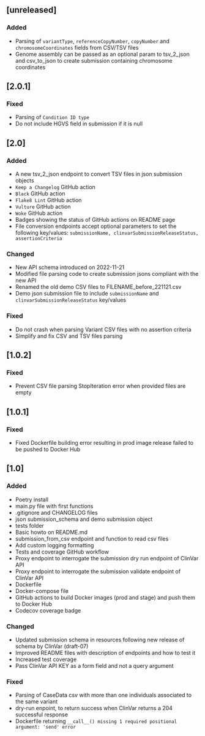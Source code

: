 ## [unreleased]
### Added
- Parsing of `variantType`, `referenceCopyNumber`, `copyNumber` and `chromosomeCoordinates` fields from CSV/TSV files
- Genome assembly can be passed as an optional param to tsv_2_json and csv_to_json to create submission containing chromosome coordinates

## [2.0.1]
### Fixed
- Parsing of `Condition ID type`
- Do not include HGVS field in submission if it is null

## [2.0]
### Added
- A new tsv_2_json endpoint to convert TSV files in json submission objects
- `Keep a Changelog` GitHub action
- `Black` GitHub action
- `Flake8 Lint` GitHub action
- `Vulture` GitHub action
- `Woke` GitHub action
- Badges showing the status of GitHub actions on README page
- File conversion endpoints accept optional parameters to set the following key/values: `submissionName, clinvarSubmissionReleaseStatus, assertionCriteria`
### Changed
- New API schema introduced on 2022-11-21
- Modified file parsing code to create submission jsons compliant with the new API
- Renamed the old demo CSV files to FILENAME_before_221121.csv
- Demo json submission file to include `submissionName` and `clinvarSubmissionReleaseStatus` key/values
### Fixed
- Do not crash when parsing Variant CSV files with no assertion criteria
- Simplify and fix CSV and TSV files parsing

## [1.0.2]
### Fixed
- Prevent CSV file parsing StopIteration error when provided files are empty

## [1.0.1]
### Fixed
- Fixed Dockerfile building error resulting in prod image release failed to be pushed to Docker Hub

## [1.0]
### Added
- Poetry install
- main.py file with first functions
- .gitignore and CHANGELOG files
- json submission_schema and demo submission object
- tests folder
- Basic howto on README.md
- submission_from_csv endpoint and function to read csv files
- Add custom logging formatting
- Tests and coverage GitHub workflow
- Proxy endpoint to interrogate the submission dry run endpoint of ClinVar API
- Proxy endpoint to interrogate the submission validate endpoint of ClinVar API
- Dockerfile
- Docker-compose file
- GitHub actions to build Docker images (prod and stage) and push them to Docker Hub
- Codecov coverage badge
### Changed
- Updated submission schema in resources following new release of schema by ClinVar (draft-07)
- Improved README files with description of endpoints and how to test it
- Increased test coverage
- Pass ClinVar API KEY as a form field and not a query argument
### Fixed
- Parsing of CaseData csv with more than one individuals associated to the same variant
- dry-run enpoint, to return success when ClinVar returns a 204 successful response
- Dockerfile returning `__call__() missing 1 required positional argument: 'send' error`
